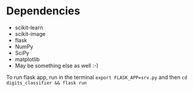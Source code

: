 
# Dependencies

* scikit-learn
* scikit-image
* flask
* NumPy
* SciPy
* matplotlib
* May be something else as well :-)

To run flask app, run in the terminal `export FLASK_APP=srv.py` and then `cd digits_classifier && flask run`
